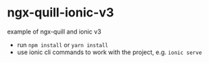 # ngx-quill-ionic-v3
example of ngx-quill and ionic v3

- run `npm install` or `yarn install`
- use ionic cli commands to work with the project, e.g. `ionic serve`
